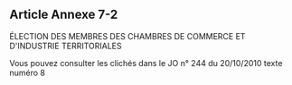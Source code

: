 Article Annexe 7-2
----
ÉLECTION DES MEMBRES DES CHAMBRES DE COMMERCE ET D'INDUSTRIE TERRITORIALES

Vous pouvez consulter les clichés dans le JO n° 244 du 20/10/2010 texte numéro 8
